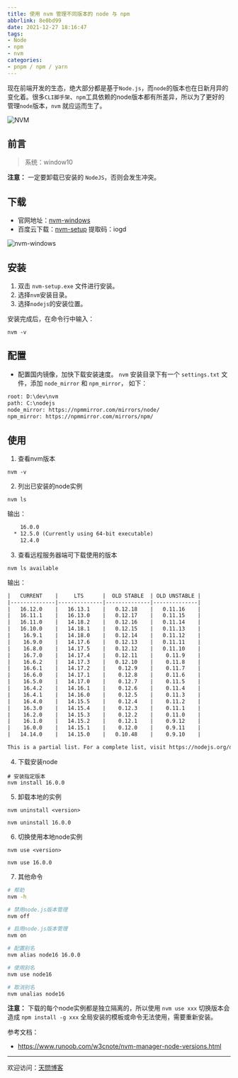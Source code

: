 ```yaml
---
title: 使用 nvm 管理不同版本的 node 与 npm
abbrlink: 8e0bd99
date: 2021-12-27 18:16:47
tags:
- Node
- npm
- nvm
categories:
- pnpm / npm / yarn
---
```


现在前端开发的生态，绝大部分都是基于`Node.js`，而`node`的版本也在日新月异的变化着。很多`CLI脚手架`、`npm`工具依赖的node版本都有所差异，所以为了更好的管理`node`版本，`nvm` 就应运而生了。

![NVM](https://tiven.cn/static/img/img-nvm-523XwPXpkp1yisPBwEqwd.jpg)

[//]: # (<!-- more -->)

## 前言

> 系统：window10

**注意：** 一定要卸载已安装的 `NodeJS`，否则会发生冲突。

## 下载

* 官网地址：[nvm-windows](https://github.com/coreybutler/nvm-windows/releases "nvm-windows")
* 百度云下载：[nvm-setup](https://pan.baidu.com/s/1S8P-JAPDop7rqNlfT1-lGQ "nvm-setup") 提取码：iogd

![nvm-windows](https://tiven.cn/static/img/img-nvm-setup-_rdzMvpZCHtmb3CnwMf79.jpg)

## 安装

1. 双击 `nvm-setup.exe` 文件进行安装。
2. 选择`nvm`安装目录。
3. 选择`nodejs`的安装位置。

安装完成后，在命令行中输入：

```shell
nvm -v
```

## 配置

* 配置国内镜像，加快下载安装速度。 `nvm` 安装目录下有一个 `settings.txt` 文件，添加 `node_mirror` 和 `npm_mirror`， 如下：

```txt
root: D:\dev\nvm
path: C:\nodejs
node_mirror: https://npmmirror.com/mirrors/node/
npm_mirror: https://npmmirror.com/mirrors/npm/
```

## 使用

1. 查看nvm版本

```shell
nvm -v
```

2. 列出已安装的node实例

```shell
nvm ls
```

输出：

```txt
    16.0.0
  * 12.5.0 (Currently using 64-bit executable)
    12.4.0
```

3. 查看远程服务器端可下载使用的版本

```shell
nvm ls available 
```

输出：

```txt
|   CURRENT    |     LTS      |  OLD STABLE  | OLD UNSTABLE |
|--------------|--------------|--------------|--------------|
|   16.12.0    |   16.13.1    |   0.12.18    |   0.11.16    |
|   16.11.1    |   16.13.0    |   0.12.17    |   0.11.15    |
|   16.11.0    |   14.18.2    |   0.12.16    |   0.11.14    |
|   16.10.0    |   14.18.1    |   0.12.15    |   0.11.13    |
|    16.9.1    |   14.18.0    |   0.12.14    |   0.11.12    |
|    16.9.0    |   14.17.6    |   0.12.13    |   0.11.11    |
|    16.8.0    |   14.17.5    |   0.12.12    |   0.11.10    |
|    16.7.0    |   14.17.4    |   0.12.11    |    0.11.9    |
|    16.6.2    |   14.17.3    |   0.12.10    |    0.11.8    |
|    16.6.1    |   14.17.2    |    0.12.9    |    0.11.7    |
|    16.6.0    |   14.17.1    |    0.12.8    |    0.11.6    |
|    16.5.0    |   14.17.0    |    0.12.7    |    0.11.5    |
|    16.4.2    |   14.16.1    |    0.12.6    |    0.11.4    |
|    16.4.1    |   14.16.0    |    0.12.5    |    0.11.3    |
|    16.4.0    |   14.15.5    |    0.12.4    |    0.11.2    |
|    16.3.0    |   14.15.4    |    0.12.3    |    0.11.1    |
|    16.2.0    |   14.15.3    |    0.12.2    |    0.11.0    |
|    16.1.0    |   14.15.2    |    0.12.1    |    0.9.12    |
|    16.0.0    |   14.15.1    |    0.12.0    |    0.9.11    |
|   14.14.0    |   14.15.0    |   0.10.48    |    0.9.10    |

This is a partial list. For a complete list, visit https://nodejs.org/download/release
```

4. 下载安装node

```shell
# 安装指定版本
nvm install 16.0.0
```

5. 卸载本地的实例

```shell
nvm uninstall <version>    
 
nvm uninstall 16.0.0
```

6. 切换使用本地node实例

```shell
nvm use <version>

nvm use 16.0.0
```

7. 其他命令

```sh
# 帮助
nvm -h

# 禁用node.js版本管理
nvm off            

# 启用node.js版本管理
nvm on                     

# 配置别名
nvm alias node16 16.0.0

# 使用别名
nvm use node16

# 取消别名
nvm unalias node16
```

**注意：** 下载的每个node实例都是独立隔离的，所以使用 `nvm use xxx` 切换版本会造成 `npm install -g xxx` 全局安装的模板或命令无法使用，需要重新安装。

参考文档：

* https://www.runoob.com/w3cnote/nvm-manager-node-versions.html


--- 

欢迎访问：[天問博客](https://tiven.cn/p/8e0bd99/ "天問博客")
